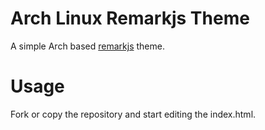 # Arch Linux Remarkjs Theme

A simple Arch based [remarkjs](https://github.com/gnab/remark) theme.

# Usage

Fork or copy the repository and start editing the index.html.
